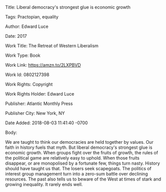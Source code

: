 Title:  Liberal democracy's strongest glue is economic growth

Tags:   Practopian, equality

Author: Edward Luce

Date:   2017

Work Title: The Retreat of Western Liberalism

Work Type: Book

Work Link: https://amzn.to/2LXPBVD

Work Id: 0802127398

Work Rights: Copyright

Work Rights Holder: Edward Luce

Publisher: Atlantic Monthly Press

Publisher City: New York, NY

Date Added: 2018-08-03 11:41:40 -0700

Body: 

We are taught to think our democracies are held together by values. Our faith in history fuels that myth. But liberal democracy's strongest glue is economic growth. When groups fight over the fruits of growth, the rules of the political game are relatively easy to uphold. When those fruits disappear, or are monopolised by a fortunate few, things turn nasty. History should have taught us that. The losers seek scapegoats. The politics of interest group management turn into a zero-sum battle over declining resources. The past also tells us to beware of the West at times of stark and growing inequality. It rarely ends well.

